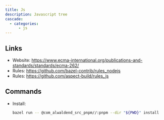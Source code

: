 ```yaml
---
title: Js
description: Javascript tree
cascade:
  - categories:
      - js
---
```


## Links

- Website: https://www.ecma-international.org/publications-and-standards/standards/ecma-262/
- Rules: https://github.com/bazel-contrib/rules_nodejs
- Rules: https://github.com/aspect-build/rules_js

## Commands

- Install:
  ```sh
  bazel run -- @com_alwaldend_src_pnpm//:pnpm --dir "${PWD}" install --lockfile-only
  ```
